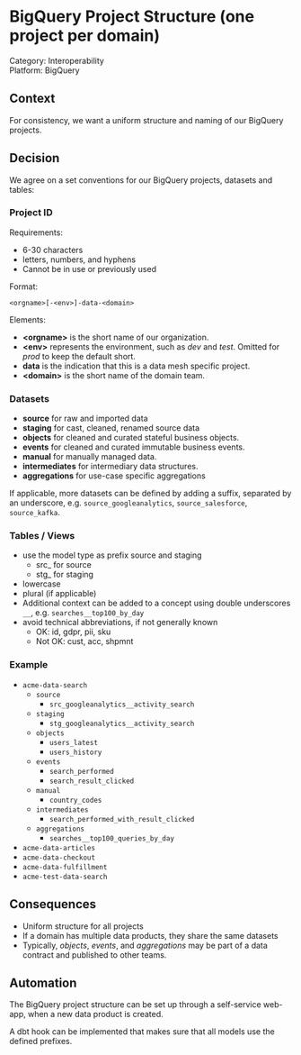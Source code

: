 # BigQuery Project Structure (one project per domain)

Category: Interoperability  
Platform: BigQuery

## Context

For consistency, we want a uniform structure and naming of our BigQuery projects.

## Decision

We agree on a set conventions for our BigQuery projects, datasets and tables:

### Project ID

Requirements:
- 6-30 characters
- letters, numbers, and hyphens
- Cannot be in use or previously used

Format:

`<orgname>[-<env>]-data-<domain>`

Elements:
- **&lt;orgname&gt;** is the short name of our organization.
- **&lt;env&gt;** represents the environment, such as _dev_ and _test_. Omitted for _prod_ to keep the default short.
- **data** is the indication that this is a data mesh specific project.
- **&lt;domain&gt;** is the short name of the domain team.


### Datasets

- **source** for raw and imported data
- **staging** for cast, cleaned, renamed source data
- **objects** for cleaned and curated stateful business objects.
- **events** for cleaned and curated immutable business events.
- **manual** for manually managed data.
- **intermediates** for intermediary data structures.
- **aggregations** for use-case specific aggregations

If applicable, more datasets can be defined by adding a suffix, separated by an underscore, e.g. `source_googleanalytics`, `source_salesforce`, `source_kafka`.

### Tables / Views

- use the model type as prefix source and staging
  - src_ for source
  - stg_ for staging
- lowercase
- plural (if applicable)
- Additional context can be added to a concept using double underscores `__`, e.g. `searches__top100_by_day`
- avoid technical abbreviations, if not generally known
  - OK: id, gdpr, pii, sku
  - Not OK: cust, acc, shpmnt 


### Example

- `acme-data-search`
  - `source`
    - `src_googleanalytics__activity_search`
  - `staging`
    - `stg_googleanalytics__activity_search`
  - `objects`
    - `users_latest`
    - `users_history`
  - `events`
    - `search_performed`
    - `search_result_clicked`
  - `manual`
    - `country_codes`
  - `intermediates`
    - `search_performed_with_result_clicked`
  - `aggregations`
    - `searches__top100_queries_by_day`
- `acme-data-articles`
- `acme-data-checkout`
- `acme-data-fulfillment`
- `acme-test-data-search`


## Consequences

- Uniform structure for all projects
- If a domain has multiple data products, they share the same datasets
- Typically, _objects_, _events_, and _aggregations_ may be part of a data contract and published to other teams.

## Automation

The BigQuery project structure can be set up through a self-service web-app, when a new data product is created.

A dbt hook can be implemented that makes sure that all models use the defined prefixes.

